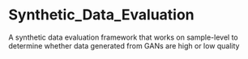 # Synthetic_Data_Evaluation
A synthetic data evaluation framework that works on sample-level to determine whether data generated from GANs are high or low quality
